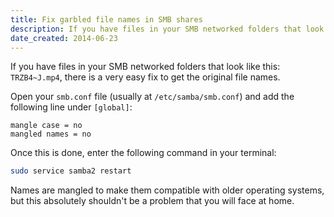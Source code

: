 ```yaml
---
title: Fix garbled file names in SMB shares
description: If you have files in your SMB networked folders that look like this: TRZB4~J.mp4, there is a very easy fix to get the original file names.
date_created: 2014-06-23
---
```


If you have files in your SMB networked folders that look like this: `TRZB4~J.mp4`, there is a very easy fix to get the original file names.

Open your `smb.conf` file (usually at `/etc/samba/smb.conf`) and add the following line under `[global]`:

```
mangle case = no
mangled names = no
```

Once this is done, enter the following command in your terminal:

```bash
sudo service samba2 restart
```

Names are mangled to make them compatible with older operating systems, but this absolutely shouldn't be a problem that you will face at home.

